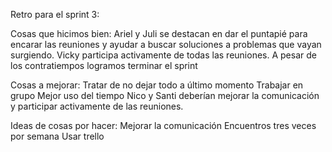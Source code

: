 
Retro para el sprint 3: 

Cosas que hicimos bien:
Ariel y Juli se destacan en dar el puntapié para encarar las reuniones y ayudar a buscar soluciones a problemas que vayan surgiendo.
Vicky participa activamente de todas las reuniones.
A pesar de los contratiempos logramos terminar el sprint 

Cosas a mejorar:
Tratar de no dejar todo a último momento
Trabajar en grupo
Mejor uso del tiempo
Nico y Santi deberían mejorar la comunicación y participar activamente de las reuniones. 

Ideas de cosas por hacer:
Mejorar la comunicación
Encuentros tres veces por semana
Usar trello